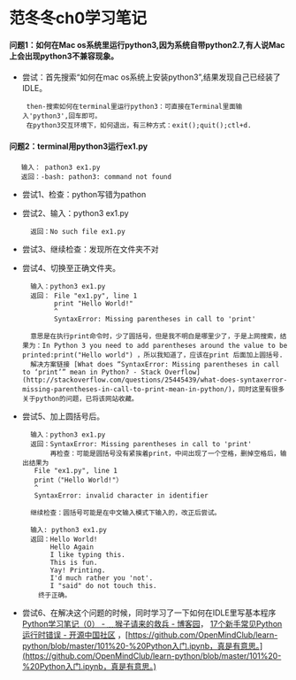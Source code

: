 # 范冬冬ch0学习笔记

#### 问题1：如何在Mac os系统里运行python3,因为系统自带python2.7,有人说Mac上会出现python3不兼容现象。

* 尝试：首先搜索“如何在mac os系统上安装python3”,结果发现自己已经装了IDLE。
  ```
   then-搜索如何在terminal里运行python3：可直接在Terminal里面输入'python3',回车即可。
   在python3交互环境下，如何退出，有三种方式：exit();quit();ctl+d.
  ```

#### 问题2：terminal用python3运行ex1.py

```
   输入： pathon3 ex1.py
   返回：-bash: pathon3: command not found
```

* 尝试1、检查：python写错为pathon
* 尝试2、输入：python3 ex1.py
  ```
    返回：No such file ex1.py
  ```
* 尝试3、继续检查：发现所在文件夹不对
* 尝试4、切换至正确文件夹。

  ```
    输入：python3 ex1.py
    返回： File "ex1.py", line 1
          print "Hello World!"
          ^
          SyntaxError: Missing parentheses in call to 'print'

    意思是在执行print命令时，少了圆括号，但是我不明白是哪里少了，于是上网搜索，结果为：In Python 3 you need to add parentheses around the value to be printed:print("Hello world") ，所以我知道了，应该在print 后面加上圆括号.
    解决方案链接 [What does “SyntaxError: Missing parentheses in call to ‘print’” mean in Python? - Stack Overflow](http://stackoverflow.com/questions/25445439/what-does-syntaxerror-missing-parentheses-in-call-to-print-mean-in-python/)，同时这里有很多关于python的问题，已将该网站收藏。
  ```

* 尝试5、加上圆括号后。

  ```
    输入：python3 ex1.py
    返回：SyntaxError: Missing parentheses in call to 'print'
         再检查：可能是圆括号没有紧挨着print，中间出现了一个空格，删掉空格后，输出结果为
     File "ex1.py", line 1
     print（"Hello World!"）
     ^
     SyntaxError: invalid character in identifier

    继续检查：圆括号可能是在中文输入模式下输入的，改正后尝试。

    输入: python3 ex1.py
    返回：Hello World!
         Hello Again
         I like typing this.
         This is fun.
         Yay! Printing.
         I'd much rather you 'not'.
         I "said" do not touch this.
      终于正确。
  ```

* 尝试6、在解决这个问题的时候，同时学习了一下如何在IDLE里写基本程序 [Python学习笔记（0） - ﹏猴子请来的救兵 - 博客园](http://www.cnblogs.com/yyhh/p/4202829.html)， [17个新手常见Python运行时错误 - 开源中国社区](http://www.oschina.net/question/89964_62779/) ，[https://github.com/OpenMindClub/learn-python/blob/master/101%20-%20Python入门.ipynb，真是有意思。](https://github.com/OpenMindClub/learn-python/blob/master/101%20-%20Python入门.ipynb，真是有意思。)

## 



